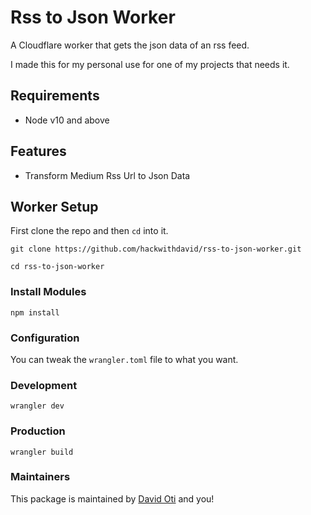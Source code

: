 # Rss to Json Worker

A Cloudflare worker that gets the json data of an rss feed. 

I made this for my personal use for one of my projects that needs it.


## Requirements

* Node v10 and above


## Features

* Transform Medium Rss Url to Json Data


## Worker Setup

First clone the repo and then `cd` into it.

`git clone https://github.com/hackwithdavid/rss-to-json-worker.git`

`cd rss-to-json-worker`

### Install Modules

`npm install`


### Configuration

You can tweak the `wrangler.toml` file to what you want.


### Development

```
wrangler dev
```


### Production

```
wrangler build
```


### Maintainers

This package is maintained by [David Oti](http://github.com/davmixcool) and you!


